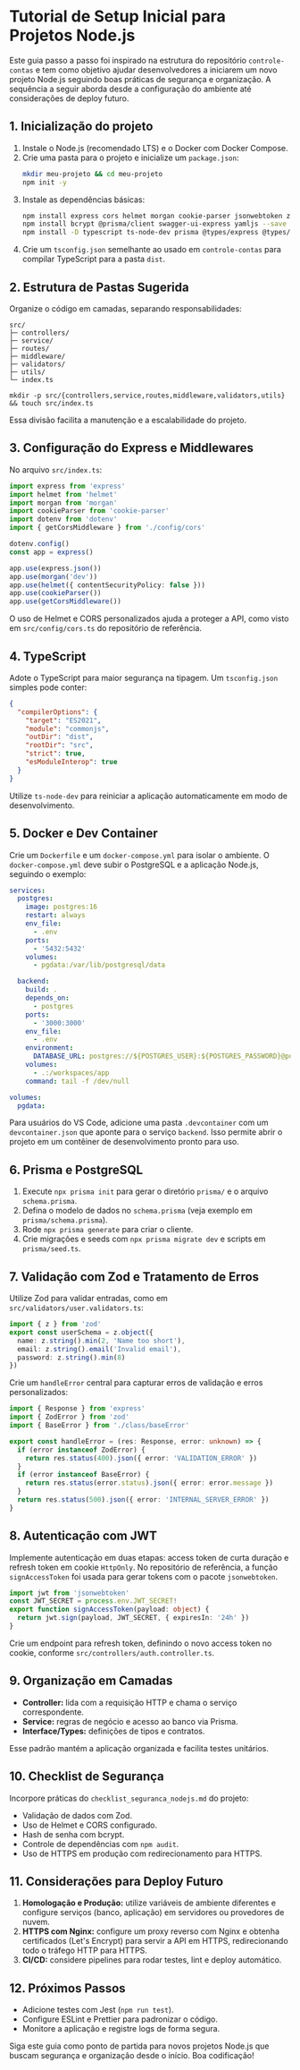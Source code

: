 # Tutorial de Setup Inicial para Projetos Node.js

Este guia passo a passo foi inspirado na estrutura do repositório `controle-contas` e tem como objetivo ajudar desenvolvedores a iniciarem um novo projeto Node.js seguindo boas práticas de segurança e organização. A sequência a seguir aborda desde a configuração do ambiente até considerações de deploy futuro.

## 1. Inicialização do projeto

1. Instale o Node.js (recomendado LTS) e o Docker com Docker Compose.
2. Crie uma pasta para o projeto e inicialize um `package.json`:
   ```bash
   mkdir meu-projeto && cd meu-projeto
   npm init -y
   ```
3. Instale as dependências básicas:
   ```bash
   npm install express cors helmet morgan cookie-parser jsonwebtoken zod dotenv
   npm install bcrypt @prisma/client swagger-ui-express yamljs --save
   npm install -D typescript ts-node-dev prisma @types/express @types/node @types/jsonwebtoken @types/cors @types/morgan @types/cookie-parser jest ts-jest @types/jest eslint prettier
   ```
4. Crie um `tsconfig.json` semelhante ao usado em `controle-contas` para compilar TypeScript para a pasta `dist`.

## 2. Estrutura de Pastas Sugerida

Organize o código em camadas, separando responsabilidades:

```
src/
├─ controllers/
├─ service/
├─ routes/
├─ middleware/
├─ validators/
├─ utils/
└─ index.ts
```

```
mkdir -p src/{controllers,service,routes,middleware,validators,utils} && touch src/index.ts
```

Essa divisão facilita a manutenção e a escalabilidade do projeto.

## 3. Configuração do Express e Middlewares

No arquivo `src/index.ts`:

```ts
import express from 'express'
import helmet from 'helmet'
import morgan from 'morgan'
import cookieParser from 'cookie-parser'
import dotenv from 'dotenv'
import { getCorsMiddleware } from './config/cors'

dotenv.config()
const app = express()

app.use(express.json())
app.use(morgan('dev'))
app.use(helmet({ contentSecurityPolicy: false }))
app.use(cookieParser())
app.use(getCorsMiddleware())
```

O uso de Helmet e CORS personalizados ajuda a proteger a API, como visto em `src/config/cors.ts` do repositório de referência.

## 4. TypeScript

Adote o TypeScript para maior segurança na tipagem. Um `tsconfig.json` simples pode conter:

```json
{
  "compilerOptions": {
    "target": "ES2021",
    "module": "commonjs",
    "outDir": "dist",
    "rootDir": "src",
    "strict": true,
    "esModuleInterop": true
  }
}
```

Utilize `ts-node-dev` para reiniciar a aplicação automaticamente em modo de desenvolvimento.

## 5. Docker e Dev Container

Crie um `Dockerfile` e um `docker-compose.yml` para isolar o ambiente. O `docker-compose.yml` deve subir o PostgreSQL e a aplicação Node.js, seguindo o exemplo:

```yaml
services:
  postgres:
    image: postgres:16
    restart: always
    env_file:
      - .env
    ports:
      - '5432:5432'
    volumes:
      - pgdata:/var/lib/postgresql/data

  backend:
    build: .
    depends_on:
      - postgres
    ports:
      - '3000:3000'
    env_file:
      - .env
    environment:
      DATABASE_URL: postgres://${POSTGRES_USER}:${POSTGRES_PASSWORD}@postgres:5432/${POSTGRES_DB}
    volumes:
      - .:/workspaces/app
    command: tail -f /dev/null

volumes:
  pgdata:
```

Para usuários do VS Code, adicione uma pasta `.devcontainer` com um `devcontainer.json` que aponte para o serviço `backend`. Isso permite abrir o projeto em um contêiner de desenvolvimento pronto para uso.

## 6. Prisma e PostgreSQL

1. Execute `npx prisma init` para gerar o diretório `prisma/` e o arquivo `schema.prisma`.
2. Defina o modelo de dados no `schema.prisma` (veja exemplo em `prisma/schema.prisma`).
3. Rode `npx prisma generate` para criar o cliente.
4. Crie migrações e seeds com `npx prisma migrate dev` e scripts em `prisma/seed.ts`.

## 7. Validação com Zod e Tratamento de Erros

Utilize Zod para validar entradas, como em `src/validators/user.validators.ts`:

```ts
import { z } from 'zod'
export const userSchema = z.object({
  name: z.string().min(2, 'Name too short'),
  email: z.string().email('Invalid email'),
  password: z.string().min(8)
})
```

Crie um `handleError` central para capturar erros de validação e erros personalizados:

```ts
import { Response } from 'express'
import { ZodError } from 'zod'
import { BaseError } from './class/baseError'

export const handleError = (res: Response, error: unknown) => {
  if (error instanceof ZodError) {
    return res.status(400).json({ error: 'VALIDATION_ERROR' })
  }
  if (error instanceof BaseError) {
    return res.status(error.status).json({ error: error.message })
  }
  return res.status(500).json({ error: 'INTERNAL_SERVER_ERROR' })
}
```

## 8. Autenticação com JWT

Implemente autenticação em duas etapas: access token de curta duração e refresh token em cookie `HttpOnly`. No repositório de referência, a função `signAccessToken` foi usada para gerar tokens com o pacote `jsonwebtoken`.

```ts
import jwt from 'jsonwebtoken'
const JWT_SECRET = process.env.JWT_SECRET!
export function signAccessToken(payload: object) {
  return jwt.sign(payload, JWT_SECRET, { expiresIn: '24h' })
}
```

Crie um endpoint para refresh token, definindo o novo access token no cookie, conforme `src/controllers/auth.controller.ts`.

## 9. Organização em Camadas

- **Controller:** lida com a requisição HTTP e chama o serviço correspondente.
- **Service:** regras de negócio e acesso ao banco via Prisma.
- **Interface/Types:** definições de tipos e contratos.

Esse padrão mantém a aplicação organizada e facilita testes unitários.

## 10. Checklist de Segurança

Incorpore práticas do `checklist_seguranca_nodejs.md` do projeto:

- Validação de dados com Zod.
- Uso de Helmet e CORS configurado.
- Hash de senha com bcrypt.
- Controle de dependências com `npm audit`.
- Uso de HTTPS em produção com redirecionamento para HTTPS.

## 11. Considerações para Deploy Futuro

1. **Homologação e Produção:** utilize variáveis de ambiente diferentes e configure serviços (banco, aplicação) em servidores ou provedores de nuvem.
2. **HTTPS com Nginx:** configure um proxy reverso com Nginx e obtenha certificados (Let's Encrypt) para servir a API em HTTPS, redirecionando todo o tráfego HTTP para HTTPS.
3. **CI/CD:** considere pipelines para rodar testes, lint e deploy automático.

## 12. Próximos Passos

- Adicione testes com Jest (`npm run test`).
- Configure ESLint e Prettier para padronizar o código.
- Monitore a aplicação e registre logs de forma segura.

Siga este guia como ponto de partida para novos projetos Node.js que buscam segurança e organização desde o início. Boa codificação!
